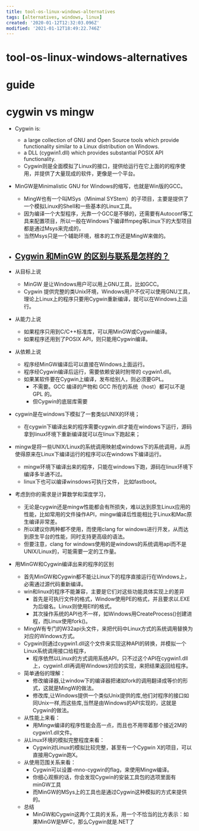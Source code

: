 ```yaml
---
title: tool-os-linux-windows-alternatives
tags: [alternatives, windows, linux]
created: '2020-01-12T12:32:03.096Z'
modified: '2021-01-12T18:49:22.746Z'
---
```


# tool-os-linux-windows-alternatives

# guide

# cygwin vs mingw

- Cygwin is:
  - a large collection of GNU and Open Source tools which provide functionality similar to a Linux distribution on Windows.
  - a DLL (cygwin1.dll) which provides substantial POSIX API functionality.
  - Cygwin则是全面模拟了Linux的接口，提供给运行在它上面的的程序使用，并提供了大量现成的软件，更像是一个平台。

- MinGW是Minimalistic GNU for Windows的缩写，也就是Win版的GCC。
  - MingW也有一个叫MSys（Minimal SYStem）的子项目，主要是提供了一个模拟Linux的Shell和一些基本的Linux工具。
  - 因为编译一个大型程序，光靠一个GCC是不够的，还需要有Autoconf等工具来配置项目，所以一般在Windows下编译ffmpeg等Linux下的大型项目都是通过Msys来完成的，
  - 当然Msys只是一个辅助环境，根本的工作还是MingW来做的。

- ## [Cygwin 和MinGW 的区别与联系是怎样的？](https://www.zhihu.com/question/283946185/answers/updated)
- 从目标上说
  - MinGW 是让Windows用户可以用上GNU工具，比如GCC。
  - Cygwin 提供完整的类Unix环境，Windows用户不仅可以使用GNU工具，理论上Linux上的程序只要用Cygwin重新编译，就可以在Windows上运行。
- 从能力上说
  - 如果程序只用到C/C++标准库，可以用MinGW或Cygwin编译。
  - 如果程序还用到了POSIX API，则只能用Cygwin编译。
- 从依赖上说
  - 程序经MinGW编译后可以直接在Windows上面运行。
  - 程序经Cygwin编译后运行，需要依赖安装时附带的 cygwin1.dll。
  - 如果某软件要在Cygwin上编译，发布给别人，则必须要GPL。
    - 不需要。GCC 编译的产物和 GCC 所在的系统（host）都可以不是 GPL 的。
    - 但Cygwin的底层库需要
- cygwin是在windows下模拟了一套类似UNIX的环境；
  - 在cygwin下编译出来的程序需要cygwin.dll才能在windows下运行，源码拿到linux环境下重新编译就可以在linux下跑起来；
- mingw是将一些UNIX/Linux的系统调用映射成windows下的系统调用，从而使得原来在Linux下编译运行的程序可以在windows下编译运行。
  - mingw环境下编译出来的程序，只能在windows下跑，源码在linux环境下编译多半通不过。
  - linux下也可以编译winsdows可执行文件， 比如fastboot。
- 考虑到你的需求是计算数学和深度学习，
  - 无论是cygwin还是mingw性能都会有所损失，难以达到原生Linux应用的性能，比如常用的文件操作API，mingw编译后性能相比于Linux和Mac原生编译非常差。
  - 所以建议你两种都不使用，而使用clang for windows进行开发，从而达到原生平台的性能，同时支持更高级的语法。
  - 但要注意，clang for windows使用的是windows的系统调用api而不是UNIX/Linux的，可能需要一定的工作量。
- 用MinGW和Cygwin编译出来的程序的区别
  - 首先MinGW和Cygwin都不能让Linux下的程序直接运行在Windows上，必需通过源代码重新编译。
  - win和linux的程序不能兼容，主要是它们对这些功能具体实现上的差异
    - 首先是可执行文件的格式，Window使用PE的格式，并且要求以.EXE为后缀名。Linux则使用Elf的格式。
    - 其次操作系统的API也不一样，如Windows用CreateProcess()创建进程，而Linux使用fork()。
  - MingW有专门的W32api头文件，来把代码中Linux方式的系统调用替换为对应的Windows方式。
  - Cygwin则通过cygwin1.dll这个文件来实现这种API的转换，并模拟一个Linux系统调用接口给程序，
    - 程序依然以Linux的方式调用系统API，只不过这个API在cygwin1.dll上，cygwin1.dll再调用Windows对应的实现，来把结果返回给程序。
  - 简单通俗的理解：
    - 修改编译器,让window下的编译器把诸如fork的调用翻译成等价的形式，这就是MingW的做法。
    - 修改库,让Windows提供一个类似Unix提供的库,他们对程序的接口如同Unix一样,而这些库,当然是由Windows的API实现的，这就是Cygwin的做法。
  - 从性能上来看：
    - 用Mingw编译的程序性能会高一点，而且也不用带着那个接近2M的cygwin1.dll文件。
  - 从Linux环境的模拟完整程度来看：
    - Cygwin对Linux的模拟比较完整，甚至有一个Cygwin X的项目，可以直接用Cygwin跑X。
  - 从使用范围关系来看：
    - Cygwin可以设置-mno-cygwin的flag，来使用Mingw编译。
    - 你细心观察的话，你会发现Cygwin的安装工具包的选项里面有minGW工具
    - 而MinGW的MSys上的工具也是通过Cygwin这种模拟的方式来提供的。
  - 总结
    - MinGW和Cygwin这两个工具的关系，用一个不恰当的比方表示：如果MinGW是MFC，那么Cygwin就是.NET了

